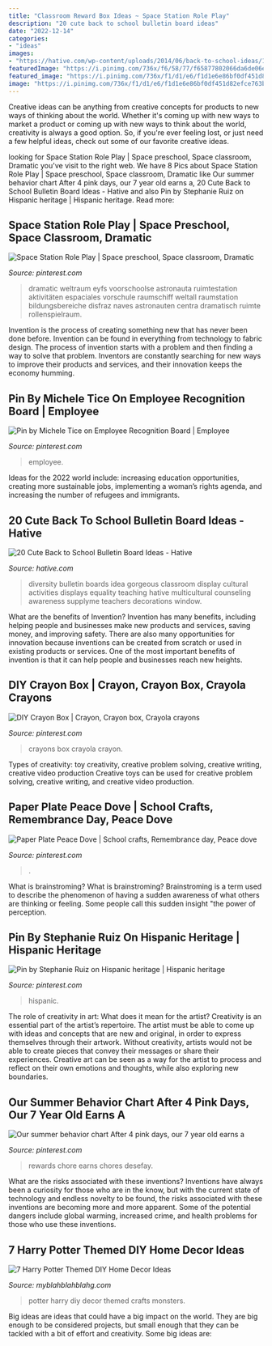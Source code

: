 ```yaml
---
title: "Classroom Reward Box Ideas ~ Space Station Role Play"
description: "20 cute back to school bulletin board ideas"
date: "2022-12-14"
categories:
- "ideas"
images:
- "https://hative.com/wp-content/uploads/2014/06/back-to-school-ideas/19-gorgeous-diversity-bulletin-board.jpg"
featuredImage: "https://i.pinimg.com/736x/f6/58/77/f65877802066da6de06e1b74a88ee918.jpg"
featured_image: "https://i.pinimg.com/736x/f1/d1/e6/f1d1e6e86bf0df451d82efce763b5ea3.jpg"
image: "https://i.pinimg.com/736x/f1/d1/e6/f1d1e6e86bf0df451d82efce763b5ea3.jpg"
---
```



Creative ideas can be anything from creative concepts for products to new ways of thinking about the world. Whether it's coming up with new ways to market a product or coming up with new ways to think about the world, creativity is always a good option. So, if you're ever feeling lost, or just need a few helpful ideas, check out some of our favorite creative ideas.

	

		
looking for Space Station Role Play | Space preschool, Space classroom, Dramatic you've visit to the right web. We have 8 Pics about Space Station Role Play | Space preschool, Space classroom, Dramatic like Our summer behavior chart After 4 pink days, our 7 year old earns a, 20 Cute Back to School Bulletin Board Ideas - Hative and also Pin by Stephanie Ruiz on Hispanic heritage | Hispanic heritage. Read more:
		
    
## Space Station Role Play | Space Preschool, Space Classroom, Dramatic

<img loading=lazy src="http://i.pinimg.com/736x/8e/90/b6/8e90b61e74cf496e1fc1c619551f7e93.jpg" onerror="this.onerror=null;this.src='https://tse4.mm.bing.net/th?id=OIP.CumnsQEDs_KdrVMjSSkhpQHaNd&amp;pid=15.1';" alt="Space Station Role Play | Space preschool, Space classroom, Dramatic">

_Source: pinterest.com_

>dramatic weltraum eyfs voorschoolse astronauta ruimtestation aktivitäten espaciales vorschule raumschiff weltall raumstation bildungsbereiche disfraz naves astronauten centra dramatisch ruimte rollenspielraum. 

	

Invention is the process of creating something new that has never been done before. Invention can be found in everything from technology to fabric design. The process of invention starts with a problem and then finding a way to solve that problem. Inventors are constantly searching for new ways to improve their products and services, and their innovation keeps the economy humming.

    
## Pin By Michele Tice On Employee Recognition Board | Employee

<img loading=lazy src="https://i.pinimg.com/736x/1f/9c/0d/1f9c0dfdbaef44400f19961e37724353--employee-recognition-board-office-organization.jpg" onerror="this.onerror=null;this.src='https://tse2.mm.bing.net/th?id=OIP.XCycozQDAtc1kNcqix9GEwHaNL&amp;pid=15.1';" alt="Pin by Michele Tice on Employee Recognition Board | Employee">

_Source: pinterest.com_

>employee. 

	

Ideas for the 2022 world include: increasing education opportunities, creating more sustainable jobs, implementing a woman’s rights agenda, and increasing the number of refugees and immigrants.

    
## 20 Cute Back To School Bulletin Board Ideas - Hative

<img loading=lazy src="https://hative.com/wp-content/uploads/2014/06/back-to-school-ideas/19-gorgeous-diversity-bulletin-board.jpg" onerror="this.onerror=null;this.src='https://tse2.mm.bing.net/th?id=OIP.ZKl-_D2SGDhyrv8lvNPBmwHaFj&amp;pid=15.1';" alt="20 Cute Back to School Bulletin Board Ideas - Hative">

_Source: hative.com_

>diversity bulletin boards idea gorgeous classroom display cultural activities displays equality teaching hative multicultural counseling awareness supplyme teachers decorations window. 

	

What are the benefits of Invention?
Invention has many benefits, including helping people and businesses make new products and services, saving money, and improving safety. There are also many opportunities for innovation because inventions can be created from scratch or used in existing products or services. One of the most important benefits of invention is that it can help people and businesses reach new heights.

    
## DIY Crayon Box | Crayon, Crayon Box, Crayola Crayons

<img loading=lazy src="https://i.pinimg.com/736x/f6/58/77/f65877802066da6de06e1b74a88ee918.jpg" onerror="this.onerror=null;this.src='https://tse2.mm.bing.net/th?id=OIP.R913upI9Hk_nPSUHAEZyYAHaJ3&amp;pid=15.1';" alt="DIY Crayon Box | Crayon, Crayon box, Crayola crayons">

_Source: pinterest.com_

>crayons box crayola crayon. 

	

Types of creativity: toy creativity, creative problem solving, creative writing, creative video production
Creative toys can be used for creative problem solving, creative writing, and creative video production.

    
## Paper Plate Peace Dove | School Crafts, Remembrance Day, Peace Dove

<img loading=lazy src="https://i.pinimg.com/736x/20/48/b2/2048b204d633dd735078b15521b2167f--peace-dove-paper-plates.jpg" onerror="this.onerror=null;this.src='https://tse1.mm.bing.net/th?id=OIP.yihoyLfyckgOLoU5BsUPFwHaE6&amp;pid=15.1';" alt="Paper Plate Peace Dove | School crafts, Remembrance day, Peace dove">

_Source: pinterest.com_

>. 

	

What is brainstroming?
What is brainstroming? Brainstroming is a term used to describe the phenomenon of having a sudden awareness of what others are thinking or feeling. Some people call this sudden insight "the power of perception.

    
## Pin By Stephanie Ruiz On Hispanic Heritage | Hispanic Heritage

<img loading=lazy src="https://i.pinimg.com/736x/6c/1d/9d/6c1d9de9f60c6d71334d0326265a9577.jpg" onerror="this.onerror=null;this.src='https://tse1.mm.bing.net/th?id=OIP.WMDIdvhkO22rVyUou4DXUAHaJ3&amp;pid=15.1';" alt="Pin by Stephanie Ruiz on Hispanic heritage | Hispanic heritage">

_Source: pinterest.com_

>hispanic. 

	

The role of creativity in art: What does it mean for the artist?
Creativity is an essential part of the artist’s repertoire. The artist must be able to come up with ideas and concepts that are new and original, in order to express themselves through their artwork. Without creativity, artists would not be able to create pieces that convey their messages or share their experiences. Creative art can be seen as a way for the artist to process and reflect on their own emotions and thoughts, while also exploring new boundaries.

    
## Our Summer Behavior Chart After 4 Pink Days, Our 7 Year Old Earns A

<img loading=lazy src="https://i.pinimg.com/736x/f1/d1/e6/f1d1e6e86bf0df451d82efce763b5ea3.jpg" onerror="this.onerror=null;this.src='https://tse3.mm.bing.net/th?id=OIP.Tr8_uy6Pe755rt5qC4-dhgHaNK&amp;pid=15.1';" alt="Our summer behavior chart After 4 pink days, our 7 year old earns a">

_Source: pinterest.com_

>rewards chore earns chores desefay. 

	

What are the risks associated with these inventions?
Inventions have always been a curiosity for those who are in the know, but with the current state of technology and endless novelty to be found, the risks associated with these inventions are becoming more and more apparent. Some of the potential dangers include global warming, increased crime, and health problems for those who use these inventions.

    
## 7 Harry Potter Themed DIY Home Decor Ideas

<img loading=lazy src="http://myblahblahblahg.com/wp-content/uploads/2018/03/7-Harry-Potter-Themed-DIY-Home-Decor-Ideas-372x1024.jpg" onerror="this.onerror=null;this.src='https://tse1.mm.bing.net/th?id=OIP.gw6IABpQTsH4FqRvE16Q4wAAAA&amp;pid=15.1';" alt="7 Harry Potter Themed DIY Home Decor Ideas">

_Source: myblahblahblahg.com_

>potter harry diy decor themed crafts monsters. 

	

Big ideas are ideas that could have a big impact on the world. They are big enough to be considered projects, but small enough that they can be tackled with a bit of effort and creativity. Some big ideas are: 

